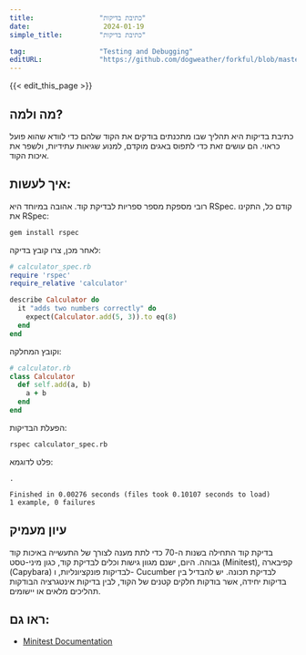 ```yaml
---
title:                "כתיבת בדיקות"
date:                  2024-01-19
simple_title:         "כתיבת בדיקות"

tag:                  "Testing and Debugging"
editURL:              "https://github.com/dogweather/forkful/blob/master/content/he/ruby/writing-tests.md"
---
```


{{< edit_this_page >}}

## מה ולמה?
כתיבת בדיקות היא תהליך שבו מתכנתים בודקים את הקוד שלהם כדי לוודא שהוא פועל כראוי. הם עושים זאת כדי לתפוס באגים מוקדם, למנוע שגיאות עתידיות, ולשפר את איכות הקוד.

## איך לעשות:
רובי מספקת מספר ספריות לבדיקת קוד. אהובה במיוחד היא RSpec. קודם כל, התקינו את RSpec:

```Ruby
gem install rspec
```

לאחר מכן, צרו קובץ בדיקה:

```Ruby
# calculator_spec.rb
require 'rspec'
require_relative 'calculator'

describe Calculator do
  it "adds two numbers correctly" do
    expect(Calculator.add(5, 3)).to eq(8)
  end
end
```

וקובץ המחלקה:

```Ruby
# calculator.rb
class Calculator
  def self.add(a, b)
    a + b
  end
end
```

הפעלת הבדיקות:

```bash
rspec calculator_spec.rb
```

פלט לדוגמא:

```
.

Finished in 0.00276 seconds (files took 0.10107 seconds to load)
1 example, 0 failures
```

## עיון מעמיק
בדיקת קוד התחילה בשנות ה-70 כדי לתת מענה לצורך של התעשייה באיכות קוד גבוהה. היום, ישנם מגוון גישות וכלים לבדיקת קוד, כגון מיני-טסט (Minitest), קפיבארה (Capybara) לבדיקות פונקציונליות, ו- Cucumber לבדיקת תכונה. יש להבדיל בין בדיקות יחידה, אשר בודקות חלקים קטנים של הקוד, לבין בדיקות אינטגרציה הבודקות תהליכים מלאים או יישומים.

## ראו גם:
- [Minitest Documentation](http://docs.seattlerb.org/minitest/)
